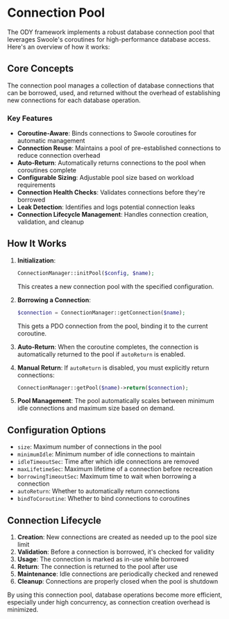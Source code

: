 # Connection Pool

The ODY framework implements a robust database connection pool that leverages Swoole's coroutines for
high-performance database access. Here's an overview of how it works:

## Core Concepts

The connection pool manages a collection of database connections that can be borrowed, used, and returned
without the overhead of establishing new connections for each database operation.

### Key Features

- **Coroutine-Aware**: Binds connections to Swoole coroutines for automatic management
- **Connection Reuse**: Maintains a pool of pre-established connections to reduce connection overhead
- **Auto-Return**: Automatically returns connections to the pool when coroutines complete
- **Configurable Sizing**: Adjustable pool size based on workload requirements
- **Connection Health Checks**: Validates connections before they're borrowed
- **Leak Detection**: Identifies and logs potential connection leaks
- **Connection Lifecycle Management**: Handles connection creation, validation, and cleanup

## How It Works

1. **Initialization**:
   ```php
   ConnectionManager::initPool($config, $name);
   ```
   This creates a new connection pool with the specified configuration.

2. **Borrowing a Connection**:
   ```php
   $connection = ConnectionManager::getConnection($name);
   ```
   This gets a PDO connection from the pool, binding it to the current coroutine.

3. **Auto-Return**: When the coroutine completes, the connection is automatically returned to the pool if `autoReturn`
   is enabled.

4. **Manual Return**: If `autoReturn` is disabled, you must explicitly return connections:
   ```php
   ConnectionManager::getPool($name)->return($connection);
   ```

5. **Pool Management**: The pool automatically scales between minimum idle connections and maximum size based on demand.

## Configuration Options

- `size`: Maximum number of connections in the pool
- `minimumIdle`: Minimum number of idle connections to maintain
- `idleTimeoutSec`: Time after which idle connections are removed
- `maxLifetimeSec`: Maximum lifetime of a connection before recreation
- `borrowingTimeoutSec`: Maximum time to wait when borrowing a connection
- `autoReturn`: Whether to automatically return connections
- `bindToCoroutine`: Whether to bind connections to coroutines

## Connection Lifecycle

1. **Creation**: New connections are created as needed up to the pool size limit
2. **Validation**: Before a connection is borrowed, it's checked for validity
3. **Usage**: The connection is marked as in-use while borrowed
4. **Return**: The connection is returned to the pool after use
5. **Maintenance**: Idle connections are periodically checked and renewed
6. **Cleanup**: Connections are properly closed when the pool is shutdown

By using this connection pool, database operations become more efficient, especially under high concurrency, as
connection creation overhead is minimized.